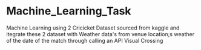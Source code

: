 # Machine_Learning_Task
Machine Learning using 2 Cricicket Dataset sourced from kaggle and itegrate these 2 dataset with Weather data's from venue location;s weather of the date of the match through calling an API Visual Crossing
